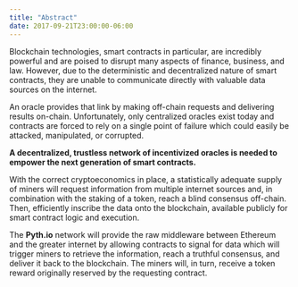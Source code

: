 ```yaml
---
title: "Abstract"
date: 2017-09-21T23:00:00-06:00
---
```

Blockchain technologies, smart contracts in particular, are incredibly powerful and are poised to disrupt many aspects of finance, business, and law. However, due to the deterministic and decentralized nature of smart contracts, they are unable to communicate directly with valuable data sources on the internet.

An oracle provides that link by making off-chain requests and delivering results on-chain. Unfortunately, only centralized oracles exist today and contracts are forced to rely on a single point of failure which could easily be attacked, manipulated, or corrupted.

**A decentralized, trustless network of incentivized oracles is needed to empower the next generation of smart contracts.**

With the correct cryptoeconomics in place, a statistically adequate supply of miners will request information from multiple internet sources and, in combination with the staking of a token, reach a blind consensus off-chain. Then, efficiently inscribe the data onto the blockchain, available publicly for smart contract logic and execution.

The **Pyth.io** network will provide the raw middleware between Ethereum and the greater internet by allowing contracts to signal for data which will trigger miners to retrieve the information, reach a truthful consensus, and deliver it back to the blockchain. The miners will, in turn, receive a token reward originally reserved by the requesting contract.
